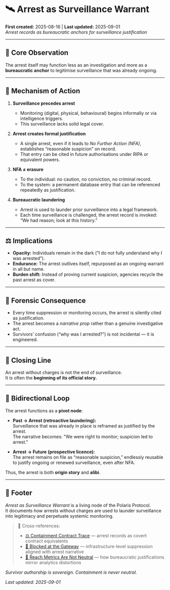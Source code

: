 # 🛰️ Arrest as Surveillance Warrant  

**First created:** 2025-08-16 | **Last updated:** 2025-09-01  
*Arrest records as bureaucratic anchors for surveillance justification*  

---

## 📌 Core Observation  

The arrest itself may function less as an investigation and more as a **bureaucratic anchor** to legitimise surveillance that was already ongoing.  

---

## 🔎 Mechanism of Action  

1. **Surveillance precedes arrest**  
   - Monitoring (digital, physical, behavioural) begins informally or via intelligence triggers.  
   - This surveillance lacks solid legal cover.  

2. **Arrest creates formal justification**  
   - A single arrest, even if it leads to *No Further Action (NFA)*, establishes “reasonable suspicion” on record.  
   - That entry can be cited in future authorisations under RIPA or equivalent powers.  

3. **NFA ≠ erasure**  
   - To the individual: no caution, no conviction, no criminal record.  
   - To the system: a permanent database entry that can be referenced repeatedly as justification.  

4. **Bureaucratic laundering**  
   - Arrest is used to launder prior surveillance into a legal framework.  
   - Each time surveillance is challenged, the arrest record is invoked: “We had reason; look at this history.”  

---

## ⚖️ Implications  

- **Opacity:** Individuals remain in the dark (“I do not fully understand why I was arrested”).  
- **Endurance:** The arrest outlives itself, repurposed as an ongoing warrant in all but name.  
- **Burden shift:** Instead of proving current suspicion, agencies recycle the past arrest as cover.  

---

## 🧩 Forensic Consequence  

- Every time suppression or monitoring occurs, the arrest is silently cited as justification.  
- The arrest becomes a *narrative prop* rather than a genuine investigative act.  
- Survivors’ confusion (“why was I arrested?”) is not incidental — it is engineered.  

---

## 📌 Closing Line  

An arrest without charges is not the end of surveillance.  
It is often the **beginning of its official story.**  

---

## 🔄 Bidirectional Loop  

The arrest functions as a **pivot node**:  

- **Past → Arrest (retroactive laundering):**  
  Surveillance that was already in place is reframed as justified by the arrest.  
  The narrative becomes: "We were right to monitor; suspicion led to arrest."  

- **Arrest → Future (prospective licence):**  
  The arrest remains on file as “reasonable suspicion,” endlessly reusable to justify ongoing or renewed surveillance, even after NFA.  

Thus, the arrest is both **origin story** and **alibi**.  

---

## 🏮 Footer  

*Arrest as Surveillance Warrant* is a living node of the Polaris Protocol.  
It documents how arrests without charges are used to launder surveillance into legitimacy and perpetuate systemic monitoring.  

> 📡 Cross-references:  
> - [⚖️ Containment Contract Trace](../Big_Picture_Protocols/⚖️_containment_contract_trace.md) — arrest records as covert contract equivalents  
> - [🚫 Blocked at the Gateway](../Containment_Scripts/🚫_blocked_at_the_gateway.md) — infrastructure-level suppression aligned with arrest narrative  
> - [🧨 Reach Metrics Are Not Neutral](../Containment_Scripts/🧨_reach_metrics_are_not_neutral.md) — how bureaucratic justifications mirror analytics distortions  

*Survivor authorship is sovereign. Containment is never neutral.*  

_Last updated: 2025-09-01_  

